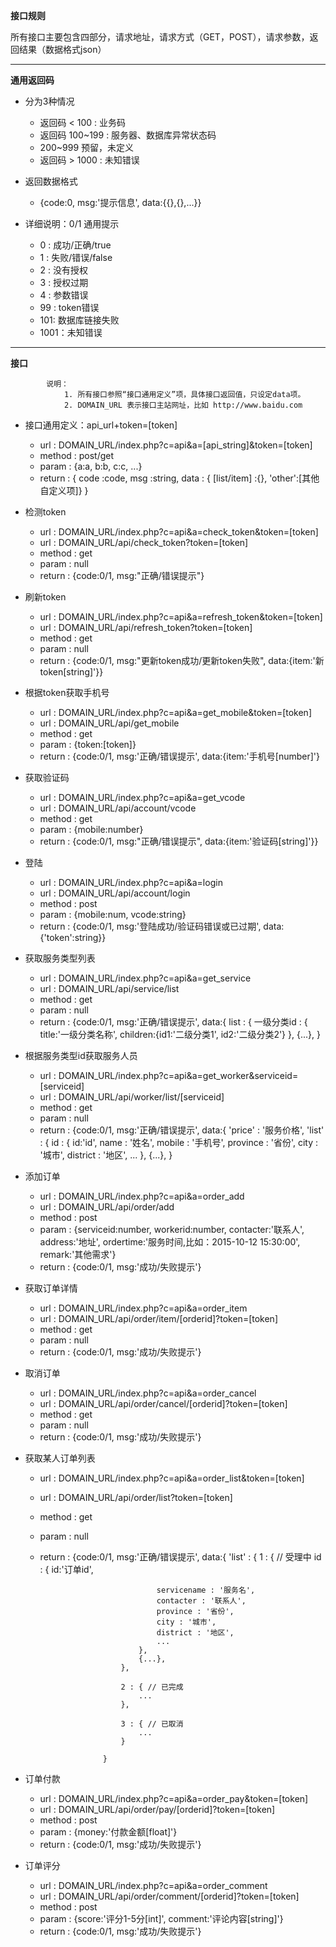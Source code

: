﻿**接口规则**

所有接口主要包含四部分，请求地址，请求方式（GET，POST），请求参数，返回结果（数据格式json）

----------------------

**通用返回码**
* 分为3种情况
    - 返回码 < 100   : 业务码
    - 返回码 100~199 : 服务器、数据库异常状态码
    - 200~999 预留，未定义
    - 返回码 > 1000 : 未知错误

* 返回数据格式
    - {code:0, msg:'提示信息', data:{{},{},...}}

* 详细说明：0/1 通用提示
    - 0 : 成功/正确/true
    - 1 : 失败/错误/false
    - 2 : 没有授权
    - 3 : 授权过期
    - 4 : 参数错误
    - 99 : token错误
    - 101: 数据库链接失败
    - 1001：未知错误

----------------

**接口**

            说明：
                1. 所有接口参照“接口通用定义”项，具体接口返回值，只设定data项。
                2. DOMAIN_URL 表示接口主站网址，比如 http://www.baidu.com


* 接口通用定义：api_url+token=[token]
    - url : DOMAIN_URL/index.php?c=api&a=[api_string]&token=[token]
    - method : post/get
    - param : {a:a, b:b, c:c, ...}
    - return : 
            {
                code    :code,
                msg     :string, 
                data    : {
                    [list/item] :{},
                    'other':[其他自定义项]}
                }

* 检测token
    - url       : DOMAIN_URL/index.php?c=api&a=check_token&token=[token]
    - url       : DOMAIN_URL/api/check_token?token=[token]
    - method    : get
    - param     : null
    - return    : {code:0/1, msg:"正确/错误提示"}

* 刷新token
    - url       : DOMAIN_URL/index.php?c=api&a=refresh_token&token=[token]
    - url       : DOMAIN_URL/api/refresh_token?token=[token]
    - method    : get
    - param     : null
    - return    : {code:0/1, msg:"更新token成功/更新token失败", data:{item:'新token[string]'}}

* 根据token获取手机号
    - url       : DOMAIN_URL/index.php?c=api&a=get_mobile&token=[token]
    - url       : DOMAIN_URL/api/get_mobile
    - method    : get
    - param     : {token:[token]}
    - return    : {code:0/1, msg:'正确/错误提示', data:{item:'手机号[number]'}

* 获取验证码
    - url       : DOMAIN_URL/index.php?c=api&a=get_vcode
    - url       : DOMAIN_URL/api/account/vcode
    - method    : get
    - param     : {mobile:number}
    - return    : {code:0/1, msg:"正确/错误提示", data:{item:'验证码[string]'}}

* 登陆
    - url       : DOMAIN_URL/index.php?c=api&a=login
    - url       : DOMAIN_URL/api/account/login
    - method    : post
    - param     : {mobile:num, vcode:string}
    - return    : {code:0/1, msg:'登陆成功/验证码错误或已过期', data:{'token':string}}

* 获取服务类型列表
    - url       : DOMAIN_URL/index.php?c=api&a=get_service
    - url       : DOMAIN_URL/api/service/list
    - method    : get
    - param     : null
    - return    : {code:0/1, msg:'正确/错误提示', data:{ 
                        list : { 
                            一级分类id : {
                                title:'一级分类名称',
                                children:{id1:'二级分类1', id2:'二级分类2'} 
                            },
                            {...}, 
                        }
    
* 根据服务类型id获取服务人员
    - url       : DOMAIN_URL/index.php?c=api&a=get_worker&serviceid=[serviceid]
    - url       : DOMAIN_URL/api/worker/list/[serviceid]
    - method    : get
    - param     : null
    - return    : {code:0/1, msg:'正确/错误提示', data:{ 
                        'price' : '服务价格',
                        'list' : { 
                            id : {
                                id:'id',
                                name : '姓名',
                                mobile : '手机号',
                                province : '省份',
                                city : '城市',
                                district : '地区',
                                ...
                            },
                            {...}, 
                        }

* 添加订单
    - url       : DOMAIN_URL/index.php?c=api&a=order_add
    - url       : DOMAIN_URL/api/order/add
    - method    : post
    - param     : {serviceid:number, workerid:number, contacter:'联系人', address:'地址', ordertime:'服务时间,比如：2015-10-12 15:30:00', remark:'其他需求'}
    - return    : {code:0/1, msg:'成功/失败提示'}

* 获取订单详情
    - url       : DOMAIN_URL/index.php?c=api&a=order_item
    - url       : DOMAIN_URL/api/order/item/[orderid]?token=[token]
    - method    : get
    - param     : null
    - return    : {code:0/1, msg:'成功/失败提示'}

* 取消订单
    - url       : DOMAIN_URL/index.php?c=api&a=order_cancel
    - url       : DOMAIN_URL/api/order/cancel/[orderid]?token=[token]
    - method    : get
    - param     : null
    - return    : {code:0/1, msg:'成功/失败提示'}
    

* 获取某人订单列表
    - url       : DOMAIN_URL/index.php?c=api&a=order_list&token=[token]
    - url       : DOMAIN_URL/api/order/list?token=[token]
    - method    : get
    - param     : null
    - return    : {code:0/1, msg:'正确/错误提示', data:{ 
                        'list' : {
                            1 : { // 受理中
                                id : {
                                    id:'订单id',

                                    servicename : '服务名',
                                    contacter : '联系人',
                                    province : '省份',
                                    city : '城市',
                                    district : '地区',
                                    ...
                                },
                                {...}, 
                            },

                            2 : { // 已完成
                                ...
                            },

                            3 : { // 已取消
                                ...
                            }
                            
                        }


* 订单付款
    - url       : DOMAIN_URL/index.php?c=api&a=order_pay&token=[token]
    - url       : DOMAIN_URL/api/order/pay/[orderid]?token=[token]
    - method    : post
    - param     : {money:'付款金额[float]'}
    - return    : {code:0/1, msg:'成功/失败提示'}


* 订单评分
    - url       : DOMAIN_URL/index.php?c=api&a=order_comment
    - url       : DOMAIN_URL/api/order/comment/[orderid]?token=[token]
    - method    : post
    - param     : {score:'评分1-5分[int]', comment:'评论内容[string]'}
    - return    : {code:0/1, msg:'成功/失败提示'}